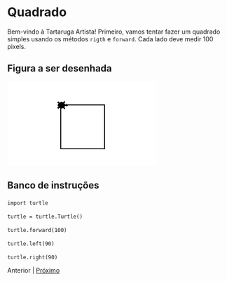 # Quadrado

Bem-vindo à Tartaruga Artista! Primeiro, vamos tentar fazer um quadrado simples
usando os métodos ```rigth``` e ```forward```. Cada lado deve medir 100 pixels.

## Figura a ser desenhada
![Quadrado com lado de 100 pixels](01_quadrado.png "Quadrado com lado de 100 pixels")

## Banco de instruções

```import turtle```

```turtle = turtle.Turtle()```

```turtle.forward(100)```

```turtle.left(90)```

```turtle.right(90)```

Anterior | [Próximo](02_diamante.md)
